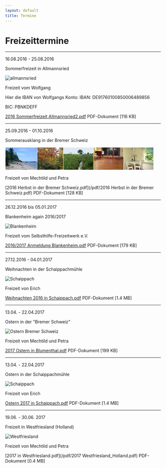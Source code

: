```yaml
---
layout: default
title: Termine
---
```

# Freizeittermine

-------------------------------------------------------------------

16.08.2016 - 25.08.2016

Sommerfreizeit in Allmannsried

![allmannsried](/images/allmansried.jpeg)

Freizeit vom Wolfgang

Hier die IBAN von Wolfgangs Konto:
IBAN: DE91760100850006489856 

BIC: PBNKDEFF

[2016 Sommerfreizeit Allmannsried2.pdf](/pdf/Allmannsried2-2016.pdf)
PDF-Dokument [116 KB]

-------------------------------------------------------------------

25.09.2016 - 01.10.2016

Sommerausklang in der Bremer Schweiz

![Leiste_Herbst_Bremen](/images/Leiste_Herbst_Bremen.jpg)

Freizeit von Mechtild und Petra

[2016 Herbst in der Bremer Schweiz.pdf](/pdf/2016 Herbst in der Bremer Schweiz.pdf)
PDF-Dokument [128 KB]

-------------------------------------------------------------------

26.12.2016 bis 05.01.2017

Blankenheim again 2016/2017

![Blankenheim](/images/blankenheim.jpeg)

Freizeit vom Selbsthilfe-Freizeitwerk e.V.

[2016/2017 Anmeldung Blankenheim.pdf](/pdf/2016_Blankenheim.pdf)
PDF-Dokument [179 KB]

-------------------------------------------------------------------

27.12.2016 - 04.01.2017

Weihnachten in der Schaippachmühle

![Schaippach](/images/schaippach.jpeg)

Freizeit von Erich

[Weihnachten 2016 in Schaippach.pdf](/pdf/Weihnachten_2016_in_Schaippach.pdf)
PDF-Dokument [1.4 MB]

-------------------------------------------------------------------

13.04. - 22.04.2017

Ostern in der "Bremer Schweiz"

![Ostern Bremer Schweiz](/images/bremen.jpeg)

Freizeit von Mechtild und Petra

[2017 Ostern in Blumenthal.pdf](/pdf/2017OsterninBlumenthal.pdf)
PDF-Dokument [199 KB]

--------------------------------------------------------------------

13.04. - 22.04.2017

Ostern in der Schaippachmühle

![Schaippach](/images/schaippach.jpeg)

Freizeit von Erich

[Ostern 2017 in Schaippach.pdf](/pdf/Ostern_2017_in_Schaippach.pdf)
PDF-Dokument [1.4 MB]

---------------------------------------------------------------------

19.06. - 30.06. 2017 

Freizeit in Westfriesland (Holland)

![Westfriesland](/images/Leiste_Friesland.jpeg)

Freizeit von Mechtild und Petra

[2017 in Westfriesland.pdf](/pdf/2017 Westfriesland_Holland.pdf)
PDF-Dokument [0.4 MB]
